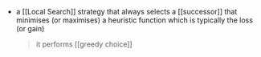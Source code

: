 - a [[Local Search]] strategy that always selects a [[successor]] that minimises (or maximises) a heuristic function which is typically the loss (or gain)
	>it performs [[greedy choice]]